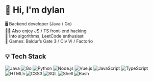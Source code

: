 # 👋 Hi, I'm dylan

🖥️ Backend developer (Java / Go)  
🧑‍💻 Also enjoy JS / TS front-end hacking  
🧩 Into algorithms, LeetCode enthusiast  
🎲 Games: Baldur’s Gate 3 / Civ VI / Factorio  

## 💡 Tech Stack
![Java](https://img.shields.io/badge/Java-ED8B00?style=flat&logo=openjdk&logoColor=white)
![Go](https://img.shields.io/badge/Go-00ADD8?style=flat&logo=go&logoColor=white)
![Python](https://img.shields.io/badge/Python-3776AB?style=flat&logo=python&logoColor=white)
![Node.js](https://img.shields.io/badge/Node.js-339933?style=flat&logo=node.js&logoColor=white)
![Vue.js](https://img.shields.io/badge/Vue.js-35495E?style=flat&logo=vue.js&logoColor=4FC08D)
![JavaScript](https://img.shields.io/badge/JavaScript-F7DF1E?style=flat&logo=javascript&logoColor=black)
![TypeScript](https://img.shields.io/badge/TypeScript-3178C6?style=flat&logo=typescript&logoColor=white)
![HTML5](https://img.shields.io/badge/HTML5-E34F26?style=flat&logo=html5&logoColor=white)
![CSS3](https://img.shields.io/badge/CSS3-1572B6?style=flat&logo=css&logoColor=white)
![SQL](https://img.shields.io/badge/SQL-4479A1?style=flat&logo=mysql&logoColor=white)
![Shell](https://img.shields.io/badge/Shell-121011?style=flat&logo=gnu-bash&logoColor=white)
![Bash](https://img.shields.io/badge/Bash-4EAA25?style=flat&logo=gnu-bash&logoColor=white)
